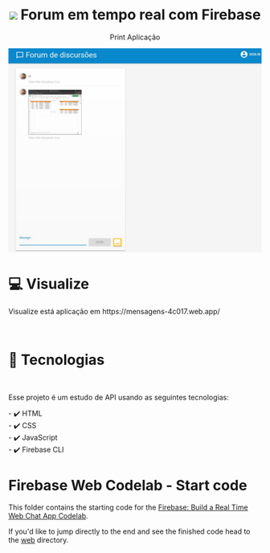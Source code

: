 <div align="center" >
  <h1 align="center" >
   <img width="60" src="https://imagensemoldes.com.br/wp-content/uploads/2018/06/Imagem-Sol-Sol-entre-Nuvens-2-PNG.png"/>       
     Forum em tempo real com Firebase </h1> 
  
  <p>Print Aplicação</p>
 <img src="./public/images/print.jpeg"/>
</div>

<div>
  
<h1>💻 Visualize</h1>
<p>Visualize está aplicação em https://mensagens-4c017.web.app/</p>
</br>


<h1>🚀 Tecnologias</h1>
</br>
<p>Esse projeto é um estudo de API usando as seguintes tecnologias:</p>
<span>
- ✔️ HTML </br>
- ✔️ CSS </br>
- ✔️ JavaScript </br>
- ✔️ Firebase CLI </br>
</span>
</div>

# Firebase Web Codelab - Start code

This folder contains the starting code for the [Firebase: Build a Real Time Web Chat App Codelab](https://codelabs.developers.google.com/codelabs/firebase-web/).

If you'd like to jump directly to the end and see the finished code head to the [web](../web) directory.
